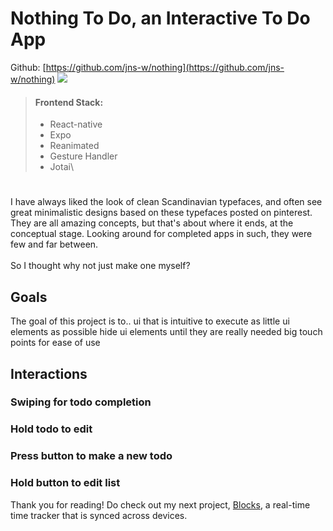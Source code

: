 # Nothing To Do, an Interactive To Do App
Github: [https://github.com/jns-w/nothing](https://github.com/jns-w/nothing)
![](https://res.cloudinary.com/ds1s8ilcc/image/upload/v1706929031/Devsite/nothing-to-do/Nothing-to-do-test_csodtt.png)
> #### Frontend Stack:
> - React-native
> - Expo
> - Reanimated
> - Gesture Handler
> - Jotai\
#
I have always liked the look of clean Scandinavian typefaces, and often see great minimalistic designs based on these typefaces posted on pinterest. They are all amazing concepts, but that's about where it ends, at the conceptual stage. Looking around for completed apps in such, they were few and far between.\
\
So I thought why not just make one myself?
## Goals
The goal of this project is to..
ui that is intuitive to execute
as little ui elements as possible
hide ui elements until they are really needed
big touch points for ease of use
## Interactions
### Swiping for todo completion
### Hold todo to edit
### Press button to make a new todo
### Hold button to edit list
Thank you for reading! Do check out my next project, [Blocks](/article/blocks), a real-time time tracker that is synced across devices.
